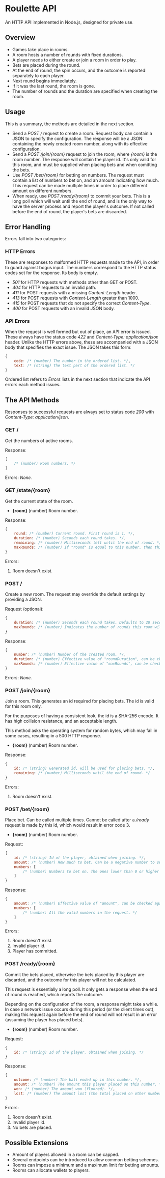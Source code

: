 # Roulette API
An HTTP API implemented in Node.js, designed for private use.

## Overview
- Games take place in rooms.
- A room hosts a number of rounds with fixed durations.
- A player needs to either create or join a room in order to play.
- Bets are placed during the round.
- At the end of round, the spin occurs, and the outcome is reported separately to each player.
- Next round begins immediately.
- If it was the last round, the room is gone.
- The number of rounds and the duration are specified when creating the room.

## Usage
This is a summary, the methods are detailed in the next section.
- Send a *POST /* request to create a room. Request body can contain a JSON to specify the configuration. The response will be a JSON containing the newly created room number, along with its effective configuration.
- Send a *POST /join/{room}* request to join the room, where *{room}* is the room number. The response will contain the player id. It's only valid for this room, and must be supplied when placing bets and when comitting the bets.
- Use *POST /bet/{room}* for betting on numbers. The request must contain a list of numbers to bet on, and an amount indicating how much. This request can be made multiple times in order to place different amount on different numbers.
- When ready, use *POST /ready/{room}* to commit your bets. This is a long poll which will wait until the end of round, and is the only way to have the server process and report the player's outcome. If not called before the end of round, the player's bets are discarded.

## Error Handling
Errors fall into two categories:

### HTTP Errors
These are responses to malformed HTTP requests made to the API, in order to guard against bogus input. The numbers correspond to the HTTP status codes set for the response. Its body is empty.

- *501* for HTTP requests with methods other than GET or POST.
- *404* for HTTP requests to an invalid path.
- *411* for POST requests with a missing *Content-Length* header.
- *413* for POST requests with *Content-Length* greater than 1000.
- *415* for POST requests that do not specify the correct *Content-Type*.
- *400* for POST requests with an invalid JSON body.

### API Errors
When the request is well formed but out of place, an API error is issued. These always have the status code *422* and *Content-Type: application/json* header. Unlike the HTTP errors above, these are accompanied with a JSON body that specifies the exact issue. The JSON takes this form:
```js
{
	code: /* (number) The number in the ordered list. */,
	text: /* (string) The text part of the ordered list. */
}
```
Ordered list refers to *Errors* lists in the next section that indicate the API errors each method issues.

## The API Methods
Responses to successful requests are always set to status code *200* with *Content-Type: application/json*.

### GET /
Get the numbers of active rooms.

Response:
```js
[
	/* (number) Room numbers. */
]
```

Errors: *None.*

### GET /state/{room}
Get the current state of the room.
- **{room}** (number) Room number.

Response:
```js
{
	round: /* (number) Current round. First round is 1. */,
	duration: /* (number) Seconds each round takes. */,
	remaining: /* (number) Milliseconds left until the end of round. */,
	maxRounds: /* (number) If "round" is equal to this number, then this is the last round, and the room will close after "remaining" reaches zero. */
}
```

Errors:
1. Room doesn't exist.

### POST /
Create a new room. The request may override the default settings by providing a JSON.

Request (optional):
```js
{
	duration: /* (number) Seconds each round takes. Defaults to 20 seconds. */,
	maxRounds: /* (number) Indicates the number of rounds this room will serve. The room is discarded afterwards. Defaults to 5 rounds. */
}
```

Response:
```js
{
	number: /* (number) Number of the created room. */,
	duration: /* (number) Effective value of "roundDuration", can be checked against the requested value. */,
	maxRounds: /* (number) Effective value of "maxRounds", can be checked against the requested value. */
}
```

Errors: *None.*

### POST /join/{room}
Join a room. This generates an id required for placing bets. The id is valid for this room only.

For the purposes of having a consistent look, the id is a SHA-256 encode. It has high collision resistance, and an acceptable length.

This method asks the operating system for random bytes, which may fail in some cases, resulting in a 500 HTTP response.

- **{room}** (number) Room number.

Response:
```js
{
	id: /* (string) Generated id, will be used for placing bets. */,
	remaining: /* (number) Milliseconds until the end of round. */
}
```

Errors:
1. Room doesn't exist.

### POST /bet/{room}
Place bet. Can be called multiple times. Cannot be called after a */ready* request is made by this id, which would result in error code 3.
- **{room}** (number) Room number.

Request:
```js
{
	id: /* (string) Id of the player, obtained when joining. */,
	amount: /* (number) How much to bet. Can be a negative number to subtract from previously added amounts. */,
	numbers: [
		/* (number) Numbers to bet on. The ones lower than 0 or higher than 36 are ignored, and won't take place in the response. */
	]
}
```

Response:
```js
{
	amount: /* (number) Effective value of "amount", can be checked against the requested value. */,
	numbers: [
		/* (number) All the valid numbers in the request. */
	]
}
```

Errors:
1. Room doesn't exist.
2. Invalid player id.
3. Player has committed.

### POST /ready/{room}
Commit the bets placed, otherwise the bets placed by this player are discarded, and the outcome for this player will not be calculated.

This request is essentially a long poll. It only gets a response when the end of round is reached, which reports the outcome.

Depending on the configuration of the room, a response might take a while. In case a network issue occurs during this period (or the client times out), making this request again before the end of round will not result in an error (assuming the player has placed bets).

- **{room}** (number) Room number.

Request:
```js
{
	id: /* (string) Id of the player, obtained when joining. */
}
```

Response:
```js
{
	outcome: /* (number) The ball ended up in this number. */,
	amount: /* (number) The amount this player placed on this number. */,
	won: /* (number) The amount won (floored). */,
	lost: /* (number) The amount lost (the total placed on other numbers). */
}
```

Errors:
1. Room doesn't exist.
2. Invalid player id.
3. No bets are placed.

## Possible Extensions
- Amount of players allowed in a room can be capped.
- Several endpoints can be introduced to allow common betting schemes.
- Rooms can impose a minimum and a maximum limit for betting amounts.
- Rooms can allocate wallets to players.
